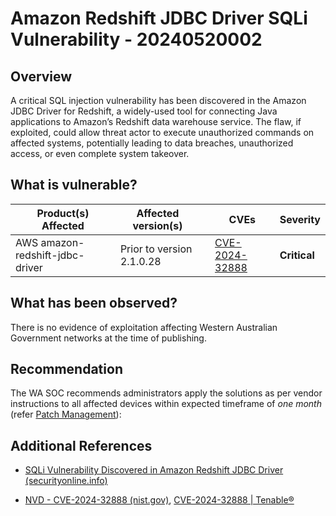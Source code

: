# Amazon Redshift JDBC Driver SQLi Vulnerability - 20240520002

## Overview

A critical SQL injection vulnerability has been discovered in the Amazon JDBC Driver for Redshift, a widely-used tool for connecting Java applications to Amazon’s Redshift data warehouse service. The flaw, if exploited, could allow threat actor to execute unauthorized commands on affected systems, potentially leading to data breaches, unauthorized access, or even complete system takeover.

## What is vulnerable?

| Product(s) Affected             | Affected version(s)       |     | CVEs                                                              | Severity     |
| ------------------------------- | ------------------------- | --- | ----------------------------------------------------------------- | ------------ |
| AWS amazon-redshift-jdbc-driver | Prior to version 2.1.0.28 |     | [CVE-2024-32888](https://nvd.nist.gov/vuln/detail/CVE-2024-32888) | **Critical** |

## What has been observed?

There is no evidence of exploitation affecting Western Australian Government networks at the time of publishing.

## Recommendation

The WA SOC recommends administrators apply the solutions as per vendor instructions to all affected devices within expected timeframe of *one month* (refer [Patch Management](../guidelines/patch-management.md)):

## Additional References

- [SQLi Vulnerability Discovered in Amazon Redshift JDBC Driver (securityonline.info)](https://securityonline.info/cve-2024-32888-cvss-10-sqli-vulnerability-discovered-in-amazon-redshift-jdbc-driver/ "https://securityonline.info/cve-2024-32888-cvss-10-sqli-vulnerability-discovered-in-amazon-redshift-jdbc-driver/")

- [NVD - CVE-2024-32888 (nist.gov)](https://nvd.nist.gov/vuln/detail/CVE-2024-32888 "https://nvd.nist.gov/vuln/detail/CVE-2024-32888"), [CVE-2024-32888 | Tenable®](https://www.tenable.com/cve/CVE-2024-32888 "https://www.tenable.com/cve/CVE-2024-32888")
